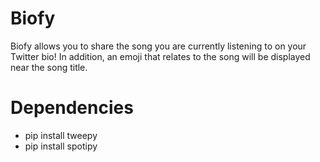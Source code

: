 # Biofy

Biofy allows you to share the song you are currently listening to on your Twitter bio! In addition, an emoji that relates to the song will be displayed near the song title. 

# Dependencies 

- pip install tweepy
- pip install spotipy
